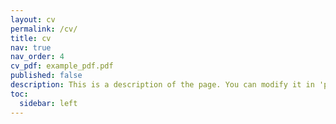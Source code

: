 ```yaml
---
layout: cv
permalink: /cv/
title: cv
nav: true
nav_order: 4
cv_pdf: example_pdf.pdf
published: false
description: This is a description of the page. You can modify it in 'pages/_cv.md'. You can also change or remove the top pdf download button.
toc:
  sidebar: left
---
```

